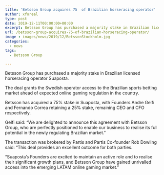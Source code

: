 ```yaml
---
title: 'Betsson Group acquires 75  of Brazilian horseracing operator'
author: xforeal 
type: post
date: 2019-12-11T00:00:00+00:00
excerpt: Betsson Group has purchased a majority stake in Brazilian licensed horseracing operator Suaposta
url: /betsson-group-acquires-75-of-brazilian-horseracing-operator/
image : images/news/2019/12/BetssonStockholm.jpg
categories:
  - news
tags:
  - Betsson Group

---
```

Betsson Group has purchased a majority stake in Brazilian licensed horseracing operator Suaposta.

The deal grants the Swedish operator access to the Brazilian sports betting market ahead of expected online gaming regulation in the country.

Betsson has acquired a 75% stake in Suaposta, with Founders Andre Gelfi and Fernando Correa retaining a 25% stake, remaining CEO and CFO respectively.

Gelfi said: &#8220;We are delighted to announce this agreement with Betsson Group, who are perfectly positioned to enable our business to realise its full potential in the newly regulating Brazilian market.&#8221;

The transaction was brokered by Partis and Partis Co-founder Rob Dowling said: &#8220;This deal provides an excellent outcome for both parties.

&#8220;Suaposta&rsquo;s Founders are excited to maintain an active role and to realise their significant growth plans, and Betsson Group have gained unrivalled access into the emerging LATAM online gaming market.&#8221;